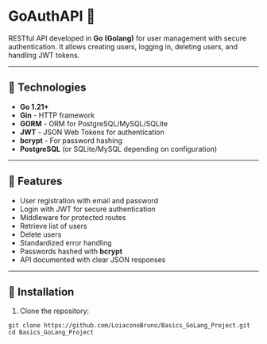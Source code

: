 # GoAuthAPI 🚀

RESTful API developed in **Go (Golang)** for user management with secure authentication. It allows creating users, logging in, deleting users, and handling JWT tokens.

---

## 🔹 Technologies

- **Go 1.21+**  
- **Gin** - HTTP framework  
- **GORM** - ORM for PostgreSQL/MySQL/SQLite  
- **JWT** - JSON Web Tokens for authentication  
- **bcrypt** - For password hashing  
- **PostgreSQL** (or SQLite/MySQL depending on configuration)  

---

## 🔹 Features

- User registration with email and password  
- Login with JWT for secure authentication  
- Middleware for protected routes  
- Retrieve list of users  
- Delete users  
- Standardized error handling  
- Passwords hashed with **bcrypt**  
- API documented with clear JSON responses  

---

## 🔹 Installation

1. Clone the repository:
```
git clone https://github.com/LoiaconoBruno/Basics_GoLang_Project.git
cd Basics_GoLang_Project
```

